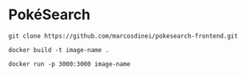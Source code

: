 # PokéSearch

`git clone https://github.com/marcosdinei/pokesearch-frontend.git`

`docker build -t image-name .`

`docker run -p 3000:3000 image-name`
